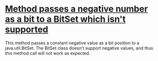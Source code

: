 # [Method passes a negative number as a bit to a BitSet which isn't supported](http://fb-contrib.sourceforge.net/bugdescriptions.html#SPP_NEGATIVE_BITSET_ITEM)

This method passes a constant negative value as a bit position to a java.util.BitSet. The BitSet class
			doesn't support negative values, and thus this method call will not work as expected.